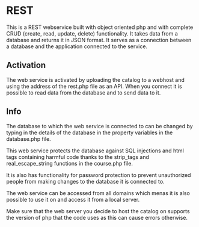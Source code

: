 # REST

This is a REST webservice built with object oriented php and with complete CRUD (create, read, update, delete) functionality. It takes data from a database and returns it in JSON format. It serves as a connection between a database and the application connected to the service. 

## Activation

The web service is activated by uploading the catalog to a webhost and using the address of the rest.php file as an API. When you connect it is possible to read data from the database and to send data to it.

## Info

The database to which the web service is connected to can be changed by typing in the details of the database in the property variables in the database.php file.

This web service protects the database against SQL injections and html tags containing harmful code thanks to the strip_tags and real_escape_string functions in the course.php file. 

It is also has functionality for password protection to prevent unauthorized people from making changes to the database it is connected to.

The web service can be accessed from all domains which menas it is also possible to use it on and access it from a local server.

Make sure that the web server you decide to host the catalog on supports the version of php that the code uses as this can cause errors otherwise. 



